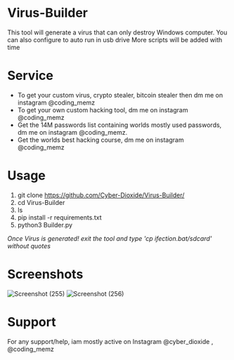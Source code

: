 # Virus-Builder
This tool will generate a virus that can only destroy Windows computer. You can also configure to auto run in usb drive
More scripts will be added with time
# Service
* To get your custom virus, crypto stealer, bitcoin stealer then dm me on instagram @coding_memz
* To get your own custom hacking tool, dm me on instagram @coding_memz
* Get the 14M passwords list containing worlds mostly used passwords, dm me on instagram @coding_memz.
* Get the worlds best hacking course, dm me on instagram @coding_memz
# Usage
1. git clone https://github.com/Cyber-Dioxide/Virus-Builder/
2. cd Virus-Builder
3. ls
4. pip install -r requirements.txt
5. python3 Builder.py

*Once Virus is generated! exit the tool and type 'cp ifection.bat/sdcard' without quotes*

# Screenshots

![Screenshot (255)](https://user-images.githubusercontent.com/93708296/160669545-e348b73f-3b6f-48e9-9cc6-38e3b29fd8f1.png)
![Screenshot (256)](https://user-images.githubusercontent.com/93708296/160669622-f8775b26-185e-45e0-b287-2b0fefbf43b2.png)




# Support
For any support/help, iam mostly active on Instagram @cyber_dioxide , @coding_memz




